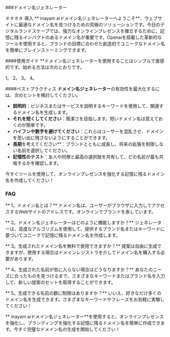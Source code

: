 ###ドメイン名ジェネレーター

＃＃＃＃ 導入
** inayam aiドメイン名ジェネレーターへようこそ**、ウェブサイトに最適なドメイン名を見つけるための究極のソリューションです。今日のデジタルランドスケープでは、強力なオンラインプレゼンスを確立するために、記憶に残るインパクトのあるドメイン名が重要です。Openaiを搭載した革新的なツールを使用すると、ブランドの目標に合わせた創造的でユニークなドメイン名を簡単にブレインストーミングできます。

####使用ガイド
**ドメイン名ジェネレーターを使用することはシンプルで直感的です。始める方法は次のとおりです。

1。
2。
3。
4。

####ベストプラクティス
**ドメイン名ジェネレーター**の有効性を最大化するには、次のヒントを検討してください。

-  **説明的**：ビジネスまたはサービスを説明するキーワードを使用して、関連するドメイン名を生成します。
-  **それを短くしてください**：簡潔さを目指します。短いドメイン名は覚えておくのが簡単です。
-  **ハイフンや数字を避けてください**：これらはユーザーを混乱させ、ドメインを思い出に残さないようにすることができます。
-  **長期**を考えてください**：ブランドとともに成長し、将来の拡張を制限しない名前を選択してください。
-  **記憶性のテスト**：友人や同僚と最高の選択肢を共有して、どの名前が最も共鳴するかを確認します。

今すぐツールを使用して、オンラインプレゼンスを強化する記憶に残るドメイン名を作成してください！

### FAQ

** 1。ドメイン名とは？**
ドメイン名は、ユーザーがブラウザに入力してアクセスするWebサイトのアドレスです。オンラインでブランドを表しています。

** 2。ドメイン名ジェネレーターはどのように機能しますか？**
ジェネレーターは、高度なアルゴリズムを使用して、提供するブランド名またはキーワードに基づいてユニークで記憶に残るドメイン名を作成します。

** 3。生成されたドメイン名を無料で使用できますか？**
提案は自由に生成できますが、使用する場合はドメインレジストラを介してドメイン名を購入する必要があります。

** 4。生成された名前が気に入らない場合はどうなりますか？**
あなたのニーズに合ったものを見つけるまで、さまざまなキーワードまたはブランド名を入力して、新しい提案のセットを取得することができます。

** 5。生成できる名前の数に制限はありますか？**
いいえ、好きなだけ多くのドメイン名を生成できます。さまざまなキーワードやフレーズをお気軽に実験してください！

** inayam aiドメイン名ジェネレーター**を使用すると、オンラインプレゼンスを強化し、ブランディングを強化する記憶に残るドメイン名を簡単に作成できます。今すぐ完璧なドメイン名の生成を開始してください！